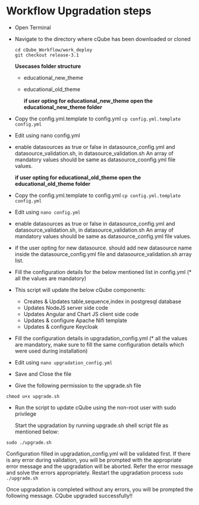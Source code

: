 # Workflow Upgradation steps

* Open Terminal
* Navigate to the directory where cQube has been downloaded or cloned

  ```text
  cd cQube_Workflow/work_deploy
  git checkout release-3.1
  ```

  **Usecases folder structure**

  * educational\_new\_theme
  * educational\_old\_theme

    **if user opting for educational\_new\_theme open the educational\_new\_theme folder**

* Copy the config.yml.template to config.yml `cp config.yml.template config.yml`
* Edit using nano config.yml
* enable datasources as true or false in datasource\_config.yml and datasource\_validation.sh, in datasource\_validation.sh  An array of mandatory values should be same as datasource\_coonfig.yml file values. 

  **if user opting for educational\_old\_theme open the educational\_old\_theme folder**

* Copy the config.yml.template to config.yml `cp config.yml.template config.yml`
* Edit using `nano config.yml`
* enable datasources as true or false in datasource\_config.yml and datasource\_validation.sh, in datasource\_validation.sh  An array of mandatory values should be same as datasource\_config.yml file values.
* if the user opting for new datasource.  should add new datasource name inside the datasource\_config.yml file and datasource\_validation.sh array list.
* Fill the configuration details for the below mentioned list in config.yml \(\* all the values are mandatory\)
* This script will update the below cQube components:
  * Creates & Updates table,sequence,index in postgresql database
  * Updates NodeJS server side code
  * Updates Angular and Chart JS client side code
  * Updates & configure Apache Nifi template
  * Updates & configure Keycloak
* Fill the configuration details in upgradation\_config.yml \(\* all the values are mandatory, make sure to fill the same configuration details which were used during installation\)
* Edit using `nano upgradation_config.yml`
* Save and Close the file
* Give the following permission to the upgrade.sh file

```text
chmod u+x upgrade.sh
```

* Run the script to update cQube using the non-root user with sudo privilege

  Start the upgradation by running upgrade.sh shell script file as mentioned below:

```text
sudo ./upgrade.sh
```

Configuration filled in upgradation\_config.yml will be validated first. If there is any error during validation, you will be prompted with the appropriate error message and the upgradation will be aborted. Refer the error message and solve the errors appropriately. Restart the upgradation process `sudo ./upgrade.sh`

Once upgradation is completed without any errors, you will be prompted the following message. CQube upgraded successfully!!

